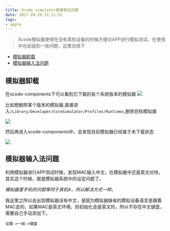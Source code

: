 ```yaml
---
title: Xcode simulator使用常见问题
date: 2017-09-29 11:11:51
tags:
- apple
---
```

> Xcode模拟器使得在没有真机设备的时候方便对APP进行模拟测试，在使用中也会碰到一些问题，这里总结下

+ [模拟器卸载](#模拟器卸载)
+ [模拟器输入法问题](#)

## 模拟器卸载
在xcode-components下可以看到已下载的各个系统版本的模拟器
![](http://or0g12e5e.bkt.clouddn.com/blog/2017-09-29-030917.jpg)

比如想删除某个版本的模拟器,直接进入`/Library/Developer/CoreSimulator/Profiles/Runtimes`,删除目标模拟器

![](http://or0g12e5e.bkt.clouddn.com/blog/2017-09-29-030854.jpg)

然后再进入xcode-components中，会发现目前模拟器已经属于未下载状态

![](http://or0g12e5e.bkt.clouddn.com/blog/2017-09-29-031422.jpg)

## 模拟器输入法问题
利用模拟器进行APP测试时候，发现MAC输入中文，在模拟器中还是英文对待，其实这个时候，就是模拟器系统中的设定问题了。

*模拟器里手机的问题等同于真机A，所以解决方式一样。*

我这里之所以会出现模拟器没有中文，是因为模拟器缺省的模拟设备语言是跟着MAC走的，如果MAC是英文环境，则初始化会是英文的，所以不存在中文键盘，需要自己手动添加下。

`设置->一般->键盘`

